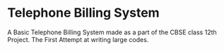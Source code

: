 # Telephone Billing System
A Basic Telephone Billing System made as a part of the CBSE class 12th Project.
The First Attempt at writing large codes.
